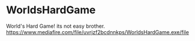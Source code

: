 # WorldsHardGame
World's Hard Game! its not easy brother.
https://www.mediafire.com/file/uvrjzf2bcdnnkps/WorldsHardGame.exe/file

